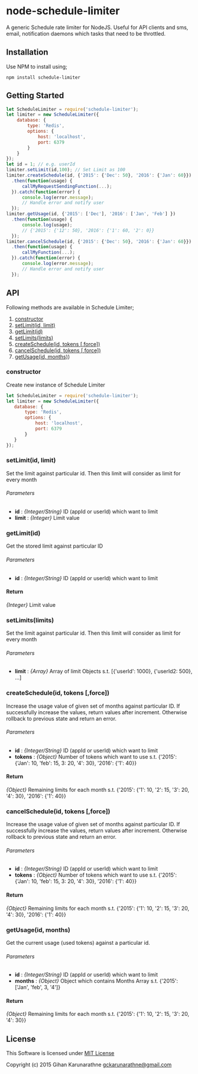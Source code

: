 # node-schedule-limiter
A generic Schedule rate limiter for NodeJS. Useful for API clients and sms, email, notification daemons which tasks that need to be throttled.

## Installation

Use NPM to install using;

`npm install schedule-limiter`

## Getting Started

```JavaScript
let ScheduleLimiter = require('schedule-limiter');
let limiter = new ScheduleLimiter({
    database: {
        type: 'Redis',
        options: {
            host: 'localhost',
            port: 6379
        }
    }
});
let id = 1; // e.g. userId
limiter.setLimit(id,100); // Set Limit as 100
limiter.createSchedule(id, {'2015': {'Dec': 50}, '2016': {'Jan': 60}})
  .then(function(usage) {
      callMyRequestSendingFunction(...);
  }).catch(function(error) {
      console.log(error.message);
      // Handle error and notify user
  });
limiter.getUsage(id, {'2015': ['Dec'], '2016': ['Jan', 'Feb'] })
  .then(function(usage) {
      console.log(usage);
      // {'2015': {'12': 50}, '2016': {'1': 60, '2': 0}}
  });
limiter.cancelSchedule(id, {'2015': {'Dec': 50}, '2016': {'Jan': 60}})
  .then(function(usage) {
      callMyFunction(...);
  }).catch(function(error) {
      console.log(error.message);
      // Handle error and notify user
  });
```

## API

Following methods are available in Schedule Limiter;

1. [constructor](#constructor)
2. [setLimit(id, limit)](#setlimitid-limit)
3. [getLimit(id)](#getlimitid)
4. [setLimits(limits)](#setlimitslimits)
5. [createSchedule(id, tokens \[,force\])](#createscheduleid-tokens-force)
6. [cancelSchedule(id, tokens \[,force\])](#cancelscheduleid-tokens-force)
7. [getUsage(id, months)](#getusageid-months))

### constructor
Create new instance of Schedule Limiter

```JavaScript
let ScheduleLimiter = require('schedule-limiter');
let limiter = new ScheduleLimiter({
   database: {
       type: 'Redis',
       options: {
           host: 'localhost',
           port: 6379
       }
   }
});
```

### setLimit(id, limit)
Set the limit against particular id. Then this limit will consider as
limit for every month

###### Parameters
- **id** : *{Integer/String}* ID (appId or userId) which want to limit
- **limit** : *{Integer}* Limit value

### getLimit(id)
Get the stored limit against particular ID

###### Parameters
- **id** : *{Integer/String}* ID (appId or userId) which want to limit

#### Return
*{Integer}* Limit value

### setLimits(limits)
Set the limit against particular id. Then this limit will consider as
limit for every month

###### Parameters
- **limit** : *{Array}* Array of limit Objects s.t. [{'userId': 1000}, {'userId2: 500}, ...]

### createSchedule(id, tokens [,force])
Increase the usage value of given set of months against particular ID.
If successfully increase the values, return values after increment.
Otherwise rollback to previous state and return an error.

###### Parameters
- **id** : *{Integer/String}* ID (appId or userId) which want to limit
- **tokens** : *{Object}* Number of tokens which want to use s.t. {'2015': {'Jan': 10, 'feb': 15, 3: 20, '4': 30}, '2016': {'1': 40}}

#### Return
*{Object}* Remaining limits for each month s.t. {'2015': {'1': 10, '2': 15, '3': 20, '4': 30}, '2016': {'1': 40}}

### cancelSchedule(id, tokens [,force])
Increase the usage value of given set of months against particular ID.
If successfully increase the values, return values after increment.
Otherwise rollback to previous state and return an error.

###### Parameters
- **id** : *{Integer/String}* ID (appId or userId) which want to limit
- **tokens** : *{Object}* Number of tokens which want to use s.t. {'2015': {'Jan': 10, 'feb': 15, 3: 20, '4': 30}, '2016': {'1': 40}}

#### Return
*{Object}* Remaining limits for each month s.t. {'2015': {'1': 10, '2': 15, '3': 20, '4': 30}, '2016': {'1': 40}}

### getUsage(id, months)
Get the current usage (used tokens) against a particular id.

###### Parameters
- **id** : *{Integer/String}* ID (appId or userId) which want to limit
- **months** : *{Object}* Object which contains Months Array s.t. {'2015': ['Jan', 'feb', 3, '4']}

#### Return
*{Object}* Remaining limits for each month s.t. {'2015': {'1': 10, '2': 15, '3': 20, '4': 30}}

## License

This Software is licensed under [MIT License](/blob/master/LICENSE)

Copyright (c) 2015 Gihan Karunarathne <gckarunarathne@gmail.com>
